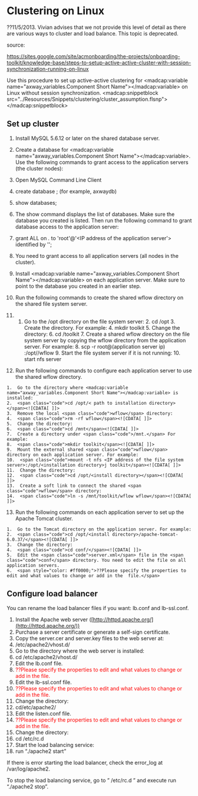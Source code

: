 # Clustering on Linux

??11/5/2013. Vivian advises that we not provide this level of detail as there are various ways to cluster and load balance. This topic is deprecated.

source:

https://sites.google.com/site/acmonboarding/the-projects/onboarding-toolkit/knowledge-base/steps-to-setup-active-active-cluster-with-session-synchronization-running-on-linux

Use this procedure to set up active-active clustering for <madcap:variable name="axway_variables.Component Short Name"></madcap:variable> on Linux without session synchronization.
<madcap:snippetblock src="../Resources/Snippets/clustering/cluster_assumption.flsnp"></madcap:snippetblock>

## Set up cluster

1.  Install MySQL 5.6.12 or later on the shared database server.
2.  Create a database for <madcap:variable name="axway_variables.Component Short Name"></madcap:variable>. Use the following commands to grant access to the application servers (the cluster nodes):
3.  <span class="code">Open MySQL Command Line Client</span><![CDATA[ ]]>
4.  <span class="code">create database <database name>;</span> (for example, <span class="code">axwaydb</span>) 
5.  <span class="code">show databases;</span><![CDATA[ ]]>
6.  The show command displays the list of databases. Make sure the database you created is listed. Then run the following command to grant database access to the application server:
7.  <span class="code">grant ALL on *.* to 'root'@'<IP address of the application server'> identified by '<database password>';</span><![CDATA[ ]]>
8.  You need to grant access to all application servers (all nodes in the cluster).
9.  Install <madcap:variable name="axway_variables.Component Short Name"></madcap:variable> on each application server.  Make sure to point to the database you created in an earlier step.
10.  Run the following commands to create the shared <span class="code">wflow</span> directory on the shared file system server.   

11.  1.  Go to the <span class="code">/opt</span> directory on the file system server:
    2.  <span class="code">cd /opt</span><![CDATA[ ]]>
    3.  Create the directory. For example:
    4.  <span class="code">mkdir toolkit</span><![CDATA[ ]]>
    5.  Change the directory:
    6.  <span class="code">cd /toolkit</span><![CDATA[ ]]>
    7.  Create a shared <span class="code">wflow</span> directory on the file system server by copying the <span class="code">wflow</span> directory from the application server. For example:
    8.  <span class="code">scp -r root@(application server ip) :/opt/<install directory>/wflow</span><![CDATA[ ]]>
    9.  Start the file system server if it is not running:
    10.  <span class="code">start nfs server</span><![CDATA[ ]]>
12.  Run the following commands to configure each application server to use the shared <span class="code">wflow</span> directory.

    1.  Go to the directory where <madcap:variable name="axway_variables.Component Short Name"></madcap:variable> is installed:
    2.  <span class="code">cd /opt/< path to installation directory></span><![CDATA[ ]]>
    3.  Remove the local <span class="code">wflow</span> directory:
    4.  <span class="code">rm -rf wflow</span><![CDATA[ ]]>
    5.  Change the directory:
    6.  <span class="code">cd /mnt</span><![CDATA[ ]]>
    7.  Create a directory under <span class="code">/mnt.</span> For example:
    8.  <span class="code">mkdir toolkit</span><![CDATA[ ]]>
    9.  Mount the external shared <span class="code">wflow</span> directory on each application server. For example:
    10.  <span class="code">mount -t nfs <IP address of the file system server>:/opt/<installation directory>j toolkit</span><![CDATA[ ]]>
    11.  Change the directory:
    12.  <span class="code">cd /opt/<install directory></span><![CDATA[ ]]>
    13.  Create a soft link to connect the shared <span class="code">wflow</span> directory:
    14.  <span class="code">ln -s /mnt/toolkit/wflow wflow</span><![CDATA[ ]]>
13.  Run the following commands on each application server to set up the Apache Tomcat cluster.

    1.  Go to the Tomcat directory on the application server. For example:
    2.  <span class="code">cd /opt/<install directory>/apache-tomcat-6.0.37/</span><![CDATA[ ]]>
    3.  Change the directory:
    4.  <span class="code">cd conf/</span><![CDATA[ ]]>
    5.  Edit the <span class="code">server.xml</span> file in the <span class="code">conf</span> directory. You need to edit the file on all application servers.
    6.  <span style="color: #ff0000;">??Please specify the properties to edit and what values to change or add in the  file.</span>

## Configure load balancer

You can rename the load balancer files if you want: <span class="code"> lb.conf</span> and <span class="code">lb-ssl.conf</span>. 

1.  Install the Apache web server  ([http://httpd.apache.org/](http://httpd.apache.org/))
2.  Purchase a server certificate or generate a self-sign certificate.
3.  Copy the server.<span class="code">cer</span> and server<span class="code">.key</span> files to the web server at:
4.  <span class="code"> /etc/apache2/vhost.d/</span><![CDATA[ ]]>
5.  Go to the directory where the web server is installed:
6.  <span class="code">cd /etc/apache2/vhost.d/</span><![CDATA[ ]]>
7.  Edit the <span class="code">lb.conf</span> file.
8.  <span style="color: #ff0000;">??Please specify the properties to edit and what values to change or add in the  file.</span>
9.  Edit the <span class="code">lb-ssl.conf</span> file.
10.  <span style="color: #ff0000;">??Please specify the properties to edit and what values to change or add in the  file.</span>
11.  Change the directory:
12.  <span class="code">cd/etc/apache2/</span><![CDATA[ ]]>
13.  Edit the <span class="code">listen.conf</span> file.
14.  <span style="color: #ff0000;">??Please specify the properties to edit and what values to change or add in the  file.</span>
15.  Change the directory:
16.  <span class="code">cd /etc/rc.d</span><![CDATA[ ]]>
17.  Start the load balancing service:
18.  <span class="code">run “./apache2 start”</span><![CDATA[ ]]>

If there is error starting the load balancer, check the <span class="code">error_log</span> at <span class="code">/var/log/apache2</span>.

To stop the load balancing service, go to <span class="code">” /etc/rc.d ”</span> and execute <span class="code">run “./apache2 stop”</span>.